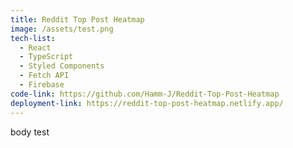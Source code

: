 ```yaml
---
title: Reddit Top Post Heatmap
image: /assets/test.png
tech-list:
  - React
  - TypeScript
  - Styled Components
  - Fetch API
  - Firebase
code-link: https://github.com/Hamm-J/Reddit-Top-Post-Heatmap
deployment-link: https://reddit-top-post-heatmap.netlify.app/
---
```


body test

